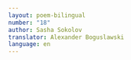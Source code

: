 ```yaml
---
layout: poem-bilingual
number: "18"
author: Sasha Sokolov
translator: Alexander Boguslawski
language: en
---
```


